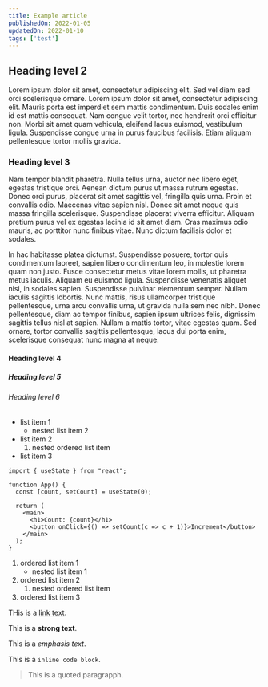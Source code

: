 ```yaml
---
title: Example article
publishedOn: 2022-01-05
updatedOn: 2022-01-10
tags: ['test']
---
```


## Heading level 2

Lorem ipsum dolor sit amet, consectetur adipiscing elit. Sed vel diam sed orci scelerisque ornare. Lorem ipsum dolor sit amet, consectetur adipiscing elit. Mauris porta est imperdiet sem mattis condimentum. Duis sodales enim id est mattis consequat. Nam congue velit tortor, nec hendrerit orci efficitur non. Morbi sit amet quam vehicula, eleifend lacus euismod, vestibulum ligula. Suspendisse congue urna in purus faucibus facilisis. Etiam aliquam pellentesque tortor mollis gravida.

### Heading level 3

Nam tempor blandit pharetra. Nulla tellus urna, auctor nec libero eget, egestas tristique orci. Aenean dictum purus ut massa rutrum egestas. Donec orci purus, placerat sit amet sagittis vel, fringilla quis urna. Proin et convallis odio. Maecenas vitae sapien nisl. Donec sit amet neque quis massa fringilla scelerisque. Suspendisse placerat viverra efficitur. Aliquam pretium purus vel ex egestas lacinia id sit amet diam. Cras maximus odio mauris, ac porttitor nunc finibus vitae. Nunc dictum facilisis dolor et sodales.

In hac habitasse platea dictumst. Suspendisse posuere, tortor quis condimentum laoreet, sapien libero condimentum leo, in molestie lorem quam non justo. Fusce consectetur metus vitae lorem mollis, ut pharetra metus iaculis. Aliquam eu euismod ligula. Suspendisse venenatis aliquet nisi, in sodales sapien. Suspendisse pulvinar elementum semper. Nullam iaculis sagittis lobortis. Nunc mattis, risus ullamcorper tristique pellentesque, urna arcu convallis urna, ut gravida nulla sem nec nibh. Donec pellentesque, diam ac tempor finibus, sapien ipsum ultrices felis, dignissim sagittis tellus nisl at sapien. Nullam a mattis tortor, vitae egestas quam. Sed ornare, tortor convallis sagittis pellentesque, lacus dui porta enim, scelerisque consequat nunc magna at neque.

#### Heading level 4

##### Heading level 5

###### Heading level 6

- list item 1
    - nested list item 2
- list item 2
    1. nested ordered list item
- list item 3

```tsx
import { useState } from "react";

function App() {
  const [count, setCount] = useState(0);

  return (
    <main>
      <h1>Count: {count}</h1>
      <button onClick={() => setCount(c => c + 1)}>Increment</button>
    </main>
  );
}
```

1. ordered list item 1
    - nested list item 1
1. ordered list item 2
    1. nested ordered list item
1. ordered list item 3

THis is a [link text](./).

This is a **strong text**.

This is a _emphasis text_.

This is a `inline code block`.

> This is a quoted paragrapph.
